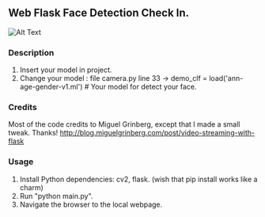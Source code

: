 
## Web Flask Face Detection Check In.


![Alt Text](https://i.ibb.co/swWT9y8/Screen-Shot-2563-07-22-at-12-11-52.png)


### Description

1. Insert your model in project.
2. Change your model : file camera.py line 33 -> demo_clf = load('ann-age-gender-v1.ml')  # Your model for detect your face.

### Credits
Most of the code credits to Miguel Grinberg, except that I made a small tweak. Thanks!
http://blog.miguelgrinberg.com/post/video-streaming-with-flask

### Usage
1. Install Python dependencies: cv2, flask. (wish that pip install works like a charm)
2. Run "python main.py".
3. Navigate the browser to the local webpage.
